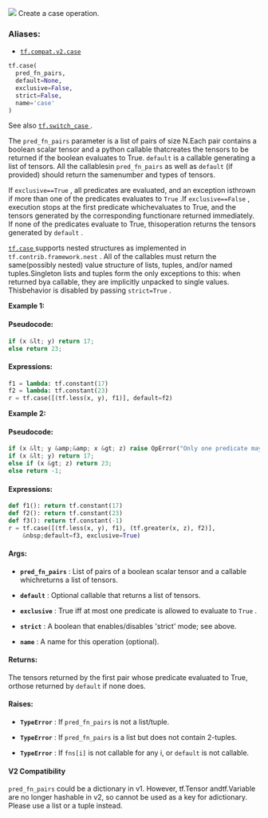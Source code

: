 ![](https://tensorflow.google.cn/images/tf_logo_32px.png)
Create a case operation.

### Aliases:

- [ `tf.compat.v2.case` ](/api_docs/python/tf/case)


```python
tf.case(
  pred_fn_pairs,
  default=None,
  exclusive=False,
  strict=False,
  name='case'
)

```


See also [ `tf.switch_case` ](https://tensorflow.google.cn/api_docs/python/tf/switch_case).

The  `pred_fn_pairs`  parameter is a list of pairs of size N.Each pair contains a boolean scalar tensor and a python callable thatcreates the tensors to be returned if the boolean evaluates to True. `default`  is a callable generating a list of tensors. All the callablesin  `pred_fn_pairs`  as well as  `default`  (if provided) should return the samenumber and types of tensors.

If  `exclusive==True` , all predicates are evaluated, and an exception isthrown if more than one of the predicates evaluates to  `True` .If  `exclusive==False` , execution stops at the first predicate whichevaluates to True, and the tensors generated by the corresponding functionare returned immediately. If none of the predicates evaluate to True, thisoperation returns the tensors generated by  `default` .

[ `tf.case` ](https://tensorflow.google.cn/api_docs/python/tf/case) supports nested structures as implemented in `tf.contrib.framework.nest` . All of the callables must return the same(possibly nested) value structure of lists, tuples, and/or named tuples.Singleton lists and tuples form the only exceptions to this: when returned bya callable, they are implicitly unpacked to single values. Thisbehavior is disabled by passing  `strict=True` .

**Example 1:** 

#### Pseudocode:


```python
if (x &lt; y) return 17;
else return 23;

```


#### Expressions:


```python
f1 = lambda: tf.constant(17)
f2 = lambda: tf.constant(23)
r = tf.case([(tf.less(x, y), f1)], default=f2)

```


**Example 2:** 

#### Pseudocode:


```python
if (x &lt; y &amp;&amp; x &gt; z) raise OpError("Only one predicate may evaluate to True");
if (x &lt; y) return 17;
else if (x &gt; z) return 23;
else return -1;

```


#### Expressions:


```python
def f1(): return tf.constant(17)
def f2(): return tf.constant(23)
def f3(): return tf.constant(-1)
r = tf.case([(tf.less(x, y), f1), (tf.greater(x, z), f2)],
    &nbsp;default=f3, exclusive=True)

```


#### Args:

- **`pred_fn_pairs`** : List of pairs of a boolean scalar tensor and a callable whichreturns a list of tensors.

- **`default`** : Optional callable that returns a list of tensors.

- **`exclusive`** : True iff at most one predicate is allowed to evaluate to  `True` .

- **`strict`** : A boolean that enables/disables 'strict' mode; see above.

- **`name`** : A name for this operation (optional).

#### Returns:

The tensors returned by the first pair whose predicate evaluated to True, orthose returned by  `default`  if none does.

#### Raises:

- **`TypeError`** : If  `pred_fn_pairs`  is not a list/tuple.

- **`TypeError`** : If  `pred_fn_pairs`  is a list but does not contain 2-tuples.

- **`TypeError`** : If  `fns[i]`  is not callable for any i, or  `default`  is not       callable.

#### V2 Compatibility

 `pred_fn_pairs`  could be a dictionary in v1. However, tf.Tensor andtf.Variable are no longer hashable in v2, so cannot be used as a key for adictionary.  Please use a list or a tuple instead.
